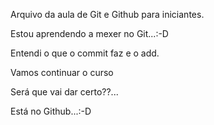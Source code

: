 
Arquivo da aula de Git e Github para iniciantes.

Estou aprendendo a mexer no Git...:-D

Entendi o que o commit faz e o add.

Vamos continuar o curso

Será que vai dar certo??...

Está no Github...:-D


